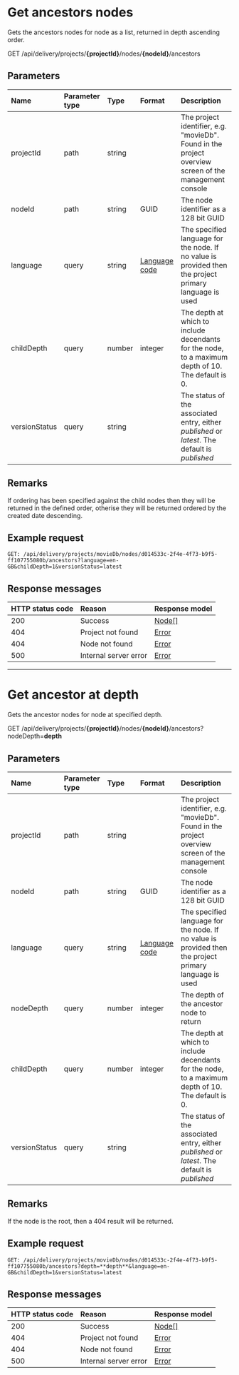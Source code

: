 # Get ancestors nodes

Gets the ancestors nodes for node as a list, returned in depth ascending order.

<span class="label label--get">GET</span> /api/delivery/projects/**{projectId}**/nodes/**{nodeId}**/ancestors

## Parameters

| Name | Parameter type | Type | Format | Description |
|:-|:-|:-|:-|:-|
| projectId | path | string | | The project identifier, e.g. "movieDb". Found in the project overview screen of the management console |
| nodeId | path | string | GUID | The node identifier as a 128 bit GUID |
| language | query | string | [Language code](/localization.md) | The specified language for the node. If no value is provided then the project primary language is used |
| childDepth | query | number | integer | The depth at which to include decendants for the node, to a maximum depth of 10. The default is 0.  |
| versionStatus | query | string | | The status of the associated entry, either *published* or *latest*. The default is *published* |

## Remarks

If ordering has been specified against the child nodes then they will be returned in the defined order, otherise they will be returned ordered by the created date descending.

## Example request

```http
GET: /api/delivery/projects/movieDb/nodes/d014533c-2f4e-4f73-b9f5-ff107755080b/ancestors?language=en-GB&childDepth=1&versionStatus=latest
```

## Response messages

| HTTP status code | Reason | Response model |
|:-|:-|:-|
| 200 | Success | [Node[]](/model/node.md) |
| 404 | Project not found | [Error](/key-concepts/errors.md) |
| 404 | Node not found | [Error](/key-concepts/errors.md) |
| 500 | Internal server error | [Error](/key-concepts/errors.md) |

---

# Get ancestor at depth

Gets the ancestor nodes for node at specified depth.

<span class="label label--get">GET</span> /api/delivery/projects/**{projectId}**/nodes/**{nodeId}**/ancestors?nodeDepth=**depth**

## Parameters

| Name | Parameter type | Type | Format | Description |
|:-|:-|:-|:-|:-|
| projectId | path | string | | The project identifier, e.g. "movieDb". Found in the project overview screen of the management console |
| nodeId | path | string | GUID | The node identifier as a 128 bit GUID |
| language | query | string | [Language code](/localization.md) | The specified language for the node. If no value is provided then the project primary language is used |
| nodeDepth | query | number | integer | The depth of the ancestor node to return |
| childDepth | query | number | integer | The depth at which to include decendants for the node, to a maximum depth of 10. The default is 0.  |
| versionStatus | query | string | | The status of the associated entry, either *published* or *latest*. The default is *published* |

## Remarks

If the node is the root, then a 404 result will be returned.

## Example request

```http
GET: /api/delivery/projects/movieDb/nodes/d014533c-2f4e-4f73-b9f5-ff107755080b/ancestors?depth=**depth**&language=en-GB&childDepth=1&versionStatus=latest
```

## Response messages

| HTTP status code | Reason | Response model |
|:-|:-|:-|
| 200 | Success | [Node[]](/model/node.md) |
| 404 | Project not found | [Error](/key-concepts/errors.md) |
| 404 | Node not found | [Error](/key-concepts/errors.md) |
| 500 | Internal server error | [Error](/key-concepts/errors.md) |